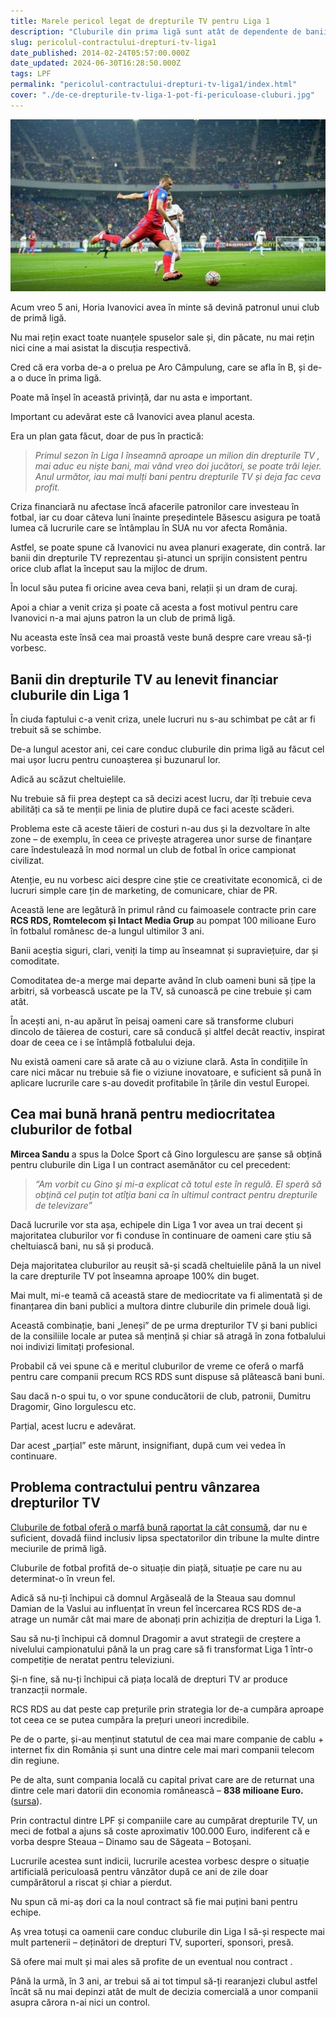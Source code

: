 ```yaml
---
title: Marele pericol legat de drepturile TV pentru Liga 1
description: "Cluburile din prima ligă sunt atât de dependente de banii care vin din vânzarea drepturilor TV încât o eventuală ratare a acestei tranzacții ar fi dezastruoasă"
slug: pericolul-contractului-drepturi-tv-liga1
date_published: 2014-02-24T05:57:00.000Z
date_updated: 2024-06-30T16:28:50.000Z
tags: LPF
permalink: "pericolul-contractului-drepturi-tv-liga1/index.html"
cover: "./de-ce-drepturile-tv-liga-1-pot-fi-periculoase-cluburi.jpg"
---
```


![Pericolul dependenței cluburilor față de contractul pentru drepturi TV ale Ligii 1](./de-ce-drepturile-tv-liga-1-pot-fi-periculoase-cluburi.jpg)

Acum vreo 5 ani, Horia Ivanovici avea în minte să devină patronul unui club de primă ligă.

Nu mai rețin exact toate nuanțele spuselor sale și, din păcate, nu mai rețin nici cine a mai asistat la discuția respectivă.

Cred că era vorba de-a o prelua pe Aro Câmpulung, care se afla în B, și de-a o duce în prima ligă.

Poate mă înșel în această privință, dar nu asta e important.

Important cu adevărat este că Ivanovici avea planul acesta.

Era un plan gata făcut, doar de pus în practică:

> *Primul sezon în Liga I înseamnă aproape un milion din drepturile TV , mai aduc eu niște bani, mai vând vreo doi jucători, se poate trăi lejer. Anul următor, iau mai mulți bani pentru drepturile TV și deja fac ceva profit.*

Criza financiară nu afectase încă afacerile patronilor care investeau în fotbal, iar cu doar câteva luni înainte președintele Băsescu asigura pe toată lumea că lucrurile care se întâmplau în SUA nu vor afecta România.

Astfel, se poate spune că Ivanovici nu avea planuri exagerate, din contră. Iar banii din drepturile TV reprezentau și-atunci un sprijin consistent pentru orice club aflat la început sau la mijloc de drum.

În locul său putea fi oricine avea ceva bani, relații și un dram de curaj.

Apoi a chiar a venit criza și poate că acesta a fost motivul pentru care Ivanovici n-a mai ajuns patron la un club de primă ligă.

Nu aceasta este însă cea mai proastă veste bună despre care vreau să-ți vorbesc.

## Banii din drepturile TV au lenevit financiar cluburile din Liga 1

În ciuda faptului c-a venit criza, unele lucruri nu s-au schimbat pe cât ar fi trebuit să se schimbe.

De-a lungul acestor ani, cei care conduc cluburile din prima ligă au făcut cel mai ușor lucru pentru cunoașterea și buzunarul lor.

Adică au scăzut cheltuielile.

Nu trebuie să fii prea deștept ca să decizi acest lucru, dar îți trebuie ceva abilități ca să te menții pe linia de plutire după ce faci aceste scăderi.

Problema este că aceste tăieri de costuri n-au dus și la dezvoltare în alte zone – de exemplu, în ceea ce privește atragerea unor surse de finanțare care îndestulează în mod normal un club de fotbal în orice campionat civilizat.

Atenție, eu nu vorbesc aici despre cine știe ce creativitate economică, ci de lucruri simple care țin de marketing, de comunicare, chiar de PR.

Această lene are legătură în primul rând cu faimoasele contracte prin care **RCS RDS, Romtelecom și Intact Media Grup** au pompat 100 milioane Euro în fotbalul românesc de-a lungul ultimilor 3 ani.

Banii aceștia siguri, clari, veniți la timp au înseamnat și supraviețuire, dar și comoditate.

Comoditatea de-a merge mai departe având în club oameni buni să țipe la arbitri, să vorbească uscate pe la TV, să cunoască pe cine trebuie și cam atât.

În acești ani, n-au apărut în peisaj oameni care să transforme cluburi dincolo de tăierea de costuri, care să conducă și altfel decât reactiv, inspirat doar de ceea ce i se întâmplă fotbalului deja.

Nu există oameni care să arate că au o viziune clară. Asta în condițiile în care nici măcar nu trebuie să fie o viziune inovatoare, e suficient să pună în aplicare lucrurile care s-au dovedit profitabile în țările din vestul Europei.

## Cea mai bună hrană pentru mediocritatea cluburilor de fotbal

**Mircea Sandu** a spus la Dolce Sport că Gino Iorgulescu are șanse să obțină pentru cluburile din Liga I un contract asemănător cu cel precedent:

> *“Am vorbit cu Gino şi mi-a explicat că totul este în regulă. El speră să obţină cel puţin tot atîţia bani ca în ultimul contract pentru drepturile de televizare”*

Dacă lucrurile vor sta așa, echipele din Liga 1 vor avea un trai decent și majoritatea cluburilor vor fi conduse în continuare de oameni care știu să cheltuiască bani, nu să și producă.

Deja majoritatea cluburilor au reușit să-și scadă cheltuielile până la un nivel la care drepturile TV pot înseamna aproape 100% din buget.

Mai mult, mi-e teamă că această stare de mediocritate va fi alimentată și de finanțarea din bani publici a multora dintre cluburile din primele două ligi.

Această combinație, bani „leneși” de pe urma drepturilor TV și bani publici de la consiliile locale ar putea să mențină și chiar să atragă în zona fotbalului noi indivizi limitați profesional.

Probabil că vei spune că e meritul cluburilor de vreme ce oferă o marfă pentru care companii precum RCS  RDS sunt dispuse să plătească bani buni.

Sau dacă n-o spui tu, o vor spune conducătorii de club, patronii, Dumitru Dragomir, Gino Iorgulescu etc.

Parțial, acest lucru e adevărat.

Dar acest „parțial” este mărunt, insignifiant, după cum vei vedea în continuare.

## Problema contractului pentru vânzarea drepturilor TV

[Cluburile de fotbal oferă o marfă bună raportat la cât consumă](https://www.cameravar.ro/de-ce-liga1-e-campionat-bun/), dar nu e suficient, dovadă fiind inclusiv lipsa spectatorilor din tribune la multe dintre meciurile de primă ligă.

Cluburile de fotbal profită de-o situație din piață, situație pe care nu au determinat-o în vreun fel.

Adică să nu-ți închipui că domnul Argăseală de la Steaua sau domnul Damian de la Vaslui au influențat în vreun fel încercarea RCS RDS de-a atrage un număr cât mai mare de abonați prin achiziția de drepturi la Liga 1.

Sau să nu-ți închipui că domnul Dragomir a avut strategii de creștere a  nivelului campionatului până la un prag care să fi transformat Liga 1 într-o competiție de neratat pentru televiziuni.

Și-n fine, să nu-ți închipui că piața locală de drepturi TV ar produce tranzacții normale.

RCS RDS au dat peste cap prețurile prin strategia lor de-a cumpăra aproape tot ceea ce se putea cumpăra la prețuri uneori incredibile.

Pe de o parte, și-au menținut statutul de cea mai mare companie de cablu + internet fix din România și sunt una dintre cele mai mari companii telecom din regiune.

Pe de alta, sunt compania locală cu capital privat care are de returnat una dintre cele mari datorii din economia românească –  **838 milioane Euro.** ([sursa](https://www.capital.ro/rcsrds-lanseaza-saptamana-viitoare-o-emisiune-de-obligatiuni-pentru-a-atrage-350-milioane-euro.html)).

Prin contractul dintre LPF și companiile care au cumpărat drepturile TV, un meci de fotbal a ajuns să coste aproximativ 100.000 Euro, indiferent că e vorba despre Steaua – Dinamo sau de Săgeata – Botoșani.

Lucrurile acestea sunt indicii, lucrurile acestea vorbesc despre o situație artificială periculoasă pentru vânzător după ce ani de zile doar cumpărătorul a riscat și chiar a pierdut.

Nu spun că mi-aș dori ca la noul contract să fie mai puțini bani pentru echipe.

Aș vrea totuși ca oamenii care conduc  cluburile din Liga I să-și respecte mai mult partenerii – deținători de drepturi TV, suporteri, sponsori, presă.

Să ofere mai mult și mai ales să profite de un eventual nou contract .

Până la urmă, în 3 ani, ar trebui să ai tot timpul să-ți rearanjezi clubul astfel încât să nu mai depinzi atât de mult de decizia comercială a unor companii asupra cărora n-ai nici un control.
